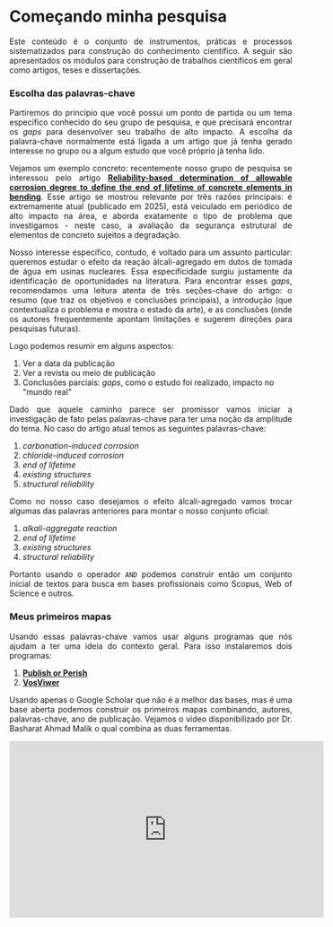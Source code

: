 <h1>Começando minha pesquisa</h1>

<p align="justify">
Este conteúdo é o conjunto de instrumentos, práticas e processos sistematizados para construção do conhecimento científico. A seguir são apresentados os módulos para construção de trabalhos científicos em geral como artigos, teses e dissertações.
</p>

<h3>Escolha das palavras-chave</h3>

<p align="justify">
Partiremos do princípio que você possui um ponto de partida ou um tema específico conhecido do seu grupo de pesquisa, e que precisará encontrar os <i>gaps</i> para desenvolver seu trabalho de alto impacto. A escolha da palavra-chave normalmente está ligada a um artigo que já tenha gerado interesse no grupo ou a algum estudo que você próprio já tenha lido.
</p>

<p align="justify">
Vejamos um exemplo concreto: recentemente nosso grupo de pesquisa se interessou pelo artigo <a href="https://www.tandfonline.com/doi/full/10.1080/15732479.2025.2483503?src=" target="_blank"><b>Reliability-based determination of allowable corrosion degree to define the end of lifetime of concrete elements in bending</b></a>. Esse artigo se mostrou relevante por três razões principais: é extremamente atual (publicado em 2025), está veiculado em periódico de alto impacto na área, e aborda exatamente o tipo de problema que investigamos - neste caso, a avaliação da segurança estrutural de elementos de concreto sujeitos a degradação.
</p>

<p align="justify">
Nosso interesse específico, contudo, é voltado para um assunto particular: queremos estudar o efeito da reação álcali-agregado em dutos de tomada de água em usinas nucleares. Essa especificidade surgiu justamente da identificação de oportunidades na literatura. Para encontrar esses <i>gaps</i>, recomendamos uma leitura atenta de três seções-chave do artigo: o resumo (que traz os objetivos e conclusões principais), a introdução (que contextualiza o problema e mostra o estado da arte), e as conclusões (onde os autores frequentemente apontam limitações e sugerem direções para pesquisas futuras).
</p>

<p align="justify">
Logo podemos resumir em alguns aspectos:
<ol>
<li>Ver a data da publicação</li>
<li>Ver a revista ou meio de publicação</li>
<li>Conclusões parciais: <i>gaps</i>, como o estudo foi realizado, impacto no "mundo real"</li>
</ol>
</p>

<p align="justify">
Dado que aquele caminho parece ser promissor vamos iniciar a investigação de fato pelas palavras-chave para ter uma noção da amplitude do tema. No caso do artigo atual temos as seguintes palavras-chave:
</p>

<ol>
<li><i>carbonation-induced corrosion</i></li> 
<li><i>chloride-induced
corrosion</i></li>
<li><i>end of lifetime</i></li>
<li><i>existing structures</i></li>
<li><i>structural reliability</i></li>
</ol>

<p align="justify">
Como no nosso caso desejamos o efeito álcali-agregado vamos trocar algumas das  palavras anteriores para montar o nosso conjunto oficial:
</p>

<ol>
<li><i>alkali-aggregate reaction</i></li> 
<li><i>end of lifetime</i></li>
<li><i>existing structures</i></li>
<li><i>structural reliability</i></li>
</ol>

<p align="justify">
Portanto usando o operador <code>AND</code> podemos construir então um conjunto inicial de textos para busca em bases profissionais como Scopus, Web of Science e outros.
</p>

<h3>Meus primeiros mapas</h3>

<p align="justify">
Usando essas palavras-chave vamos usar alguns programas que nós ajudam a ter uma ideia do contexto geral. Para isso instalaremos dois programas:
</p>

<ol>
<li><a href="https://harzing.com/resources/publish-or-perish" target="_blank"><b>Publish or Perish</b></a></li> 
<li><a href="https://www.vosviewer.com/" target="_blank"><b>VosViwer</b></a></li> 
</ol>
<p align="justify">
Usando apenas o Google Scholar que não é a melhor das bases, mas é uma base aberta podemos construir os primeiros mapas combinando, autores, palavras-chave, ano de publicação. Vejamos o vídeo disponibilizado por 
Dr. Basharat Ahmad Malik o qual combina as duas ferramentas.
</p>

<iframe width="560" height="315" src="https://www.youtube.com/embed/Cqla-F2bflk?si=u4tUID-qFKklSxn_" title="YouTube video player" frameborder="0" allow="accelerometer; autoplay; clipboard-write; encrypted-media; gyroscope; picture-in-picture; web-share" referrerpolicy="strict-origin-when-cross-origin" allowfullscreen></iframe>

